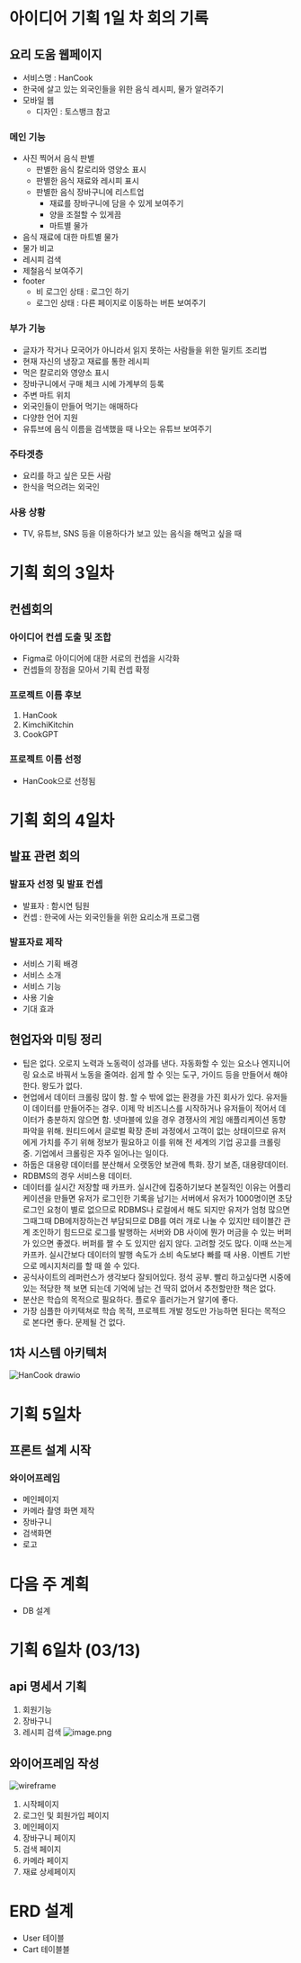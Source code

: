 # 아이디어 기획 1일 차 회의 기록

## 요리 도움 웹페이지
- 서비스명 : HanCook
- 한국에 살고 있는 외국인들을 위한 음식 레시피, 물가 알려주기
- 모바일 웹
    - 디자인 : 토스뱅크 참고
    
### 메인 기능
- 사진 찍어서 음식 판별
    - 판별한 음식 칼로리와 영양소 표시
    - 판별한 음식 재료와 레시피 표시
    - 판별한 음식 장바구니에 리스트업
        - 재료를 장바구니에 담을 수 있게 보여주기
        - 양을 조절할 수 있게끔
        - 마트별 물가
- 음식 재료에 대한 마트별 물가
- 물가 비교
- 레시피 검색
- 제철음식 보여주기
- footer
    - 비 로그인 상태 : 로그인 하기
    - 로그인 상태 : 다른 페이지로 이동하는 버튼 보여주기

### 부가 기능
- 글자가 작거나 모국어가 아니라서 읽지 못하는 사람들을 위한 밀키트 조리법
- 현재 자신의 냉장고 재료를 통한 레시피
- 먹은 칼로리와 영양소 표시
- 장바구니에서 구매 체크 시에 가계부의 등록
- 주변 마트 위치
- 외국인들이 만들어 먹기는 애매하다
- 다양한 언어 지원
- 유튜브에 음식 이름을 검색했을 때 나오는 유튜브 보여주기

### 주타겟층
- 요리를 하고 싶은 모든 사람
- 한식을 먹으려는 외국인

### 사용 상황
- TV, 유튜브, SNS 등을 이용하다가 보고 있는 음식을 해먹고 싶을 때
  


# 기획 회의 3일차

## 컨셉회의

### 아이디어 컨셉 도출 및 조합
- Figma로 아이디어에 대한 서로의 컨셉을 시각화
- 컨셉들의 장점을 모아서 기획 컨셉 확정

### 프로젝트 이름 후보
1. HanCook
2. KimchiKitchin
3. CookGPT

### 프로젝트 이름 선정
- HanCook으로 선정됨

# 기획 회의 4일차

## 발표 관련 회의

### 발표자 선정 및 발표 컨셉
- 발표자 : 함시연 팀원
- 컨셉 : 한국에 사는 외국인들을 위한 요리소개 프로그램

### 발표자료 제작
- 서비스 기획 배경
- 서비스 소개
- 서비스 기능
- 사용 기술
- 기대 효과

## 현업자와 미팅 정리
- 팁은 없다. 오로지 노력과 노동력이 성과를 낸다. 자동화할 수 있는 요소나 엔지니어링 요소로 바꿔서 노동을 줄여라. 쉽게 할 수 잇는 도구, 가이드 등을 만들어서 해야 한다. 왕도가 없다.
- 현업에서 데이터 크롤링 많이 함. 할 수 밖에 없는 환경을 가진 회사가 있다. 유저들이 데이터를 만들어주는 경우. 이제 막 비즈니스를 시작하거나 유저들이 적어서 데이터가 충분하지 않으면 함. 넷마블에 있을 경우 경쟁사의 게임 애플리케이션 동향파악을 위해. 원티드에서 글로벌 확장 준비 과정에서 고객이 없는 상태이므로 유저에게 가치를 주기 위해 정보가 필요하고 이를 위해 전 세계의 기업 공고를 크롤링 중. 기업에서 크롤링은 자주 일어나는 일이다.
- 하둡은 대용량 데이터를 분산해서 오랫동안 보관에 특화. 장기 보존, 대용량데이터.
- RDBMS의 경우 서비스용 데이터.
- 데이터를 실시간 저장할 때 카프카. 실시간에 집중하기보다 본질적인 이유는 어플리케이션을 만들면 유저가 로그인한 기록을 남기는 서버에서 유저가 1000명이면 초당 로그인 요청이 별로 없으므로 RDBMS나 로컬에서 해도 되지만 유저가 엄청 많으면 그때그때 DB에저장하는건 부담되므로 DB를 여러 개로 나눌 수 있지만 테이블간 관계 조인하기 힘드므로 로그를 발행하는 서버와 DB 사이에 뭔가 머금을 수 있는 버퍼가 있으면 좋겠다. 버퍼를 짤 수 도 있지만 쉽지 않다. 고려할 것도 많다. 이때 쓰는게 카프카. 실시간보다 데이터의 발행 속도가 소비 속도보다 빠를 때 사용. 이벤트 기반으로 메시지처리를 할 때 쓸 수 있다.
- 공식사이트의 레퍼런스가 생각보다 잘되어있다. 정석 공부. 빨리 하고싶다면 시중에 있는 적당한 책 보면 되는데 기억에 남는 건 딱히 없어서 추천할만한 책은 없다.
- 분산은 학습의 목적으로 필요하다. 플로우 흘러가는거 알기에 좋다.
- 가장 심플한 아키텍쳐로 학습 목적, 프로젝트 개발 정도만 가능하면 된다는 목적으로 본다면 좋다. 문제될 건 없다.

## 1차 시스템 아키텍처
![HanCook drawio](https://user-images.githubusercontent.com/91431779/223962651-b9a2725a-148a-44ce-81e6-596ddadc0303.png)

# 기획 5일차

## 프론트 설계 시작

### 와이어프레임
- 메인페이지
- 카메라 촬영 화면 제작
- 장바구니
- 검색화면
- 로고

# 다음 주 계획
- DB 설계

# 기획 6일차 (03/13)

## api 명세서 기획
1. 회원기능
2. 장바구니
3. 레시피 검색
![image.png](./image.png)

## 와이어프레임 작성
![wireframe](./wireframe1.PNG)
1. 시작페이지
2. 로그인 및 회원가입 페이지
3. 메인페이지
4. 장바구니 페이지
5. 검색 페이지
6. 카메라 페이지
7. 재료 상세페이지

# ERD 설계
- User 테이블
- Cart 테이블블
